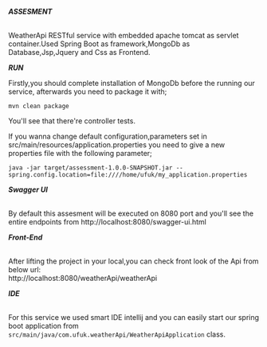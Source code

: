 
***ASSESMENT***

<br/>WeatherApi RESTful service with embedded apache tomcat as servlet container.Used Spring Boot as framework,MongoDb as Database,Jsp,Jquery and Css as Frontend.

***RUN***

Firstly,you should complete installation of MongoDb before the running our service, afterwards you need to package it with;

```mvn clean package```

You'll see that there're controller tests.

If you wanna change default configuration,parameters set in src/main/resources/application.properties you need to give a new properties file with the following parameter;

```java -jar target/assessment-1.0.0-SNAPSHOT.jar --spring.config.location=file:////home/ufuk/my_application.properties```

***Swagger UI***

<br/>By default this assesment will be executed on 8080 port and you'll see the entire endpoints from http://localhost:8080/swagger-ui.html

***Front-End***

<br/>After lifting the project in your local,you can check front look of the Api from below url:
<br/>http://localhost:8080/weatherApi/weatherApi

***IDE***

<br/>For this service we used smart IDE intellij and you can easily start our spring boot application from ```src/main/java/com.ufuk.weatherApi/WeatherApiApplication``` class.

